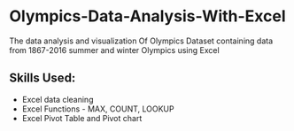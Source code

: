 # Olympics-Data-Analysis-With-Excel
The data analysis and visualization Of Olympics Dataset containing data from 1867-2016 summer and winter Olympics using Excel
 
 ## Skills Used:
 * Excel data cleaning
 * Excel Functions - MAX, COUNT, LOOKUP
 * Excel Pivot Table and Pivot chart
